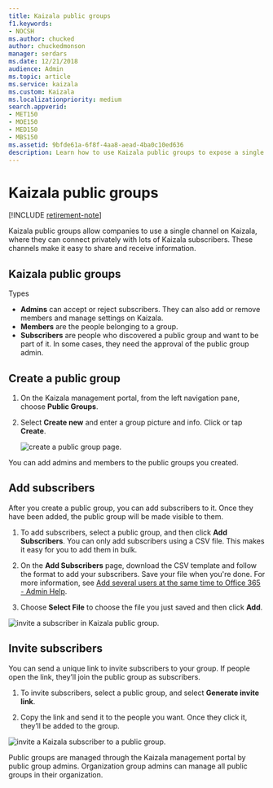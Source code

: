 ```yaml
---
title: Kaizala public groups
f1.keywords:
- NOCSH
ms.author: chucked
author: chuckedmonson
manager: serdars
ms.date: 12/21/2018
audience: Admin
ms.topic: article
ms.service: kaizala
ms.custom: Kaizala
ms.localizationpriority: medium
search.appverid:
- MET150
- MOE150
- MED150
- MBS150
ms.assetid: 9bfde61a-6f8f-4aa8-aead-4ba0c10ed636
description: Learn how to use Kaizala public groups to expose a single channel on Kaizala. This allows users to connect privately with a large set of Kaizala subscribers.
---
```


# Kaizala public groups

[!INCLUDE [retirement-note](includes/retirement-note.md)]

Kaizala public groups allow companies to use a single channel on Kaizala, where they can connect privately with lots of Kaizala subscribers. These channels make it easy to share and receive information.
    
## Kaizala public groups

Types

- **Admins** can accept or reject subscribers. They can also add or remove members and manage settings on Kaizala.
- **Members** are the people belonging to a group.
- **Subscribers** are people who discovered a public group and want to be part of it. In some cases, they need the approval of the public group admin.

## Create a public group

1. On the Kaizala management portal, from the left navigation pane, choose **Public Groups**.
2. Select **Create new** and enter a group picture and info. Click or tap **Create**.
    
    ![create a public group page.](media/aa7bc493-9039-4d62-8d25-625ac02dd509.png)
  
You can add admins and members to the public groups you created.
  
## Add subscribers

After you create a public group, you can add subscribers to it. Once they have been added, the public group will be made visible to them.
  
1. To add subscribers, select a public group, and then click **Add Subscribers**. You can only add subscribers using a CSV file. This makes it easy for you to add them in bulk.
    
2. On the **Add Subscribers** page, download the CSV template and follow the format to add your subscribers. Save your file when you're done. For more information, see [Add several users at the same time to Office 365 - Admin Help](https://support.office.com/article/1f5767ed-e717-4f24-969c-6ea9d412ca88#__toc316652088).
    
3. Choose **Select File** to choose the file you just saved and then click **Add**.
    
![invite a subscriber in Kaizala public group.](media/00a314aa-8de0-431f-b272-c212c421ca1e.png)
  
## Invite subscribers

You can send a unique link to invite subscribers to your group. If people open the link, they’ll join the public group as subscribers.
  
1. To invite subscribers, select a public group, and select **Generate invite link**.
    
2. Copy the link and send it to the people you want. Once they click it, they’ll be added to the group.
    
![invite a Kaizala subscriber to a public group.](media/27d71abe-264d-4de1-8b97-015e546fe884.png)
  
Public groups are managed through the Kaizala management portal by public group admins. Organization group admins can manage all public groups in their organization.
  

